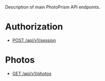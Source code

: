 Description of main PhotoPrism API endpoints.

# Authorization
- [POST /api/v1/session](auth/create-session.md)

# Photos
- [GET /api/v1/photos](photos/get-photos.md)